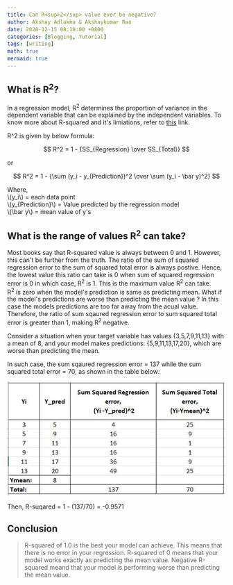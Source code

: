 ```yaml
---
title: Can R<sup>2</sup> value ever be negative? 
author: Akshay Adlakha & Akshaykumar Rao
date: 2020-12-15 08:10:00 +0800
categories: [Blogging, Tutorial]
tags: [writing]
math: true
mermaid: true
---
```



## What is R<sup>2</sup>?

In a regression model, R<sup>2</sup> determines the proportion of variance in the dependent variable that can be explained by the independent variables. To know more about R-squared and it's limiations, refer to [this](https://thinkdatascience.github.io/posts/R2andAdjustedR2/) link.

R^2 is given by below formula:

$$ R^2 = 1 - {SS_{Regression} \over SS_{Total}} $$  

or  

$$ R^2 = 1 - {\sum (y_i - y_{Prediction})^2 \over \sum (y_i - \bar y)^2} $$

Where,  
       \\(y_i\\) = each data point  
       \\(y_{Prediction}\\) = Value predicted by the regression model  
       \\(\bar y\\) = mean value of y's  


## What is the range of values R<sup>2</sup> can take?  
Most books say that R-squared value is always between 0 and 1. However, this can't be further from the truth. The ratio of the sum of squared regression error to the sum of squared total error is always postive. Hence, the lowest value this ratio can take is 0 when sum of squared regression error is 0 in which case, R<sup>2</sup> is 1. This is the maximum value R<sup>2</sup> can take.  
R<sup>2</sup> is zero when the model's prediction is same as predicting mean. What if the model's predictions are worse than predicting the mean value ? In this case the models predictions are too far away from the acual value. Therefore, the ratio of sum sqaured regression error to sum squared total error is greater than 1, making R<sup>2</sup> negative.


Consider a situation  when your target variable has values {3,5,7,9,11,13} with a mean of 8, and your  model makes predictions: {5,9,11,13,17,20}, which are worse than predicting the mean.

In such case, the sum sqaured regression error = 137 while the sum squared total error = 70, as shown in the table below:

![upload-image](/assets/img/sample/R^2.JPG)

Then, R-suqared = 1 - (137/70) = -0.9571

## Conclusion

> R-squared of 1.0 is the best your model can achieve. This means that there is no error in your regression.
> R-squared of 0 means that your model works exactly as predicting the mean value.
> Negative R-squared meand that your model is performing worse than predicting the mean value.





